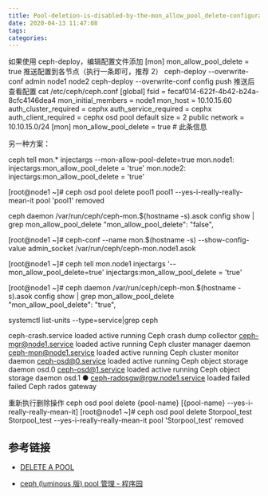 ```yaml
---
title: Pool-deletion-is-disabled-by-the-mon_allow_pool_delete-configuration-setting
date: 2020-04-13 11:47:08
tags:
categories:
---
```


如果使用 ceph-deploy，编辑配置文件添加
[mon]
mon_allow_pool_delete = true
推送配置到各节点（执行一条即可，推荐 2）
ceph-deploy --overwrite-conf admin node1 node2
ceph-deploy --overwrite-conf config push
推送后查看配置
cat /etc/ceph/ceph.conf
[global]
fsid = fecaf014-622f-4b42-b24a-8cfc4146dea4
mon_initial_members = node1
mon_host = 10.10.15.60
auth_cluster_required = cephx
auth_service_required = cephx
auth_client_required = cephx
osd pool default size = 2
public network = 10.10.15.0/24
[mon]
mon_allow_pool_delete = true	# 此条信息


另一种方案：

ceph tell mon.* injectargs --mon-allow-pool-delete=true
mon.node1: injectargs:mon_allow_pool_delete = 'true'
mon.node2: injectargs:mon_allow_pool_delete = 'true'

[root@node1 ~]# ceph osd pool delete pool1 pool1 --yes-i-really-really-mean-it
pool 'pool1' removed

ceph daemon /var/run/ceph/ceph-mon.$(hostname -s).asok config show | grep mon_allow_pool_delete
    "mon_allow_pool_delete": "false",

[root@node1 ~]# ceph-conf --name mon.$(hostname -s) --show-config-value admin_socket
/var/run/ceph/ceph-mon.node1.asok

[root@node1 ~]# ceph tell mon.node1 injectargs '--mon_allow_pool_delete=true'
injectargs:mon_allow_pool_delete = 'true'

[root@node1 ~]#  ceph daemon /var/run/ceph/ceph-mon.$(hostname -s).asok config show | grep mon_allow_pool_delete
    "mon_allow_pool_delete": "true",

systemctl list-units --type=service|grep ceph

  ceph-crash.service                 loaded active running Ceph crash dump collector
  ceph-mgr@node1.service             loaded active running Ceph cluster manager daemon
  ceph-mon@node1.service             loaded active running Ceph cluster monitor daemon
  ceph-osd@0.service                 loaded active running Ceph object storage daemon osd.0
  ceph-osd@1.service                 loaded active running Ceph object storage daemon osd.1
● ceph-radosgw@rgw.node1.service     loaded failed failed  Ceph rados gateway

重新执行删除操作
ceph osd pool delete {pool-name} [{pool-name} --yes-i-really-really-mean-it]
[root@node1 ~]# ceph osd pool delete Storpool_test Storpool_test --yes-i-really-really-mean-it
pool 'Storpool_test' removed

## 参考链接
- [DELETE A POOL](https://docs.ceph.com/docs/nautilus/rados/operations/pools/#delete-a-pool)

- [ceph (luminous 版) pool 管理 - 程序园](http://www.voidcn.com/article/p-bxwpgcfi-bqy.html)